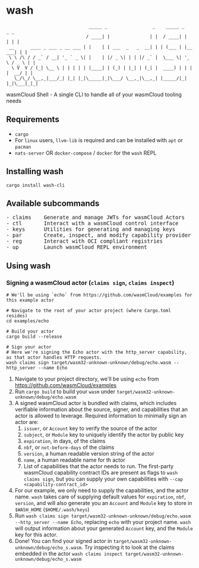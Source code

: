 # wash
```
                               _____ _                 _    _____ _          _ _
                              / ____| |               | |  / ____| |        | | |
 __      ____ _ ___ _ __ ___ | |    | | ___  _   _  __| | | (___ | |__   ___| | |
 \ \ /\ / / _` / __| '_ ` _ \| |    | |/ _ \| | | |/ _` |  \___ \| '_ \ / _ \ | |
  \ V  V / (_| \__ \ | | | | | |____| | (_) | |_| | (_| |  ____) | | | |  __/ | |
   \_/\_/ \__,_|___/_| |_| |_|\_____|_|\___/ \__,_|\__,_| |_____/|_| |_|\___|_|_|
```
wasmCloud Shell - A single CLI to handle all of your wasmCloud tooling needs

## Requirements
- `cargo`
- For `linux` users, `llvm-lib` is required and can be installed with `apt` or `pacman`
- `nats-server` OR `docker-compose` / `docker` for the `wash` REPL

## Installing wash
```
cargo install wash-cli
```

## Available subcommands
<pre>
- claims    Generate and manage JWTs for wasmCloud Actors
- ctl       Interact with a wasmCloud control interface
- keys      Utilities for generating and managing keys
- par       Create, inspect, and modify capability provider archive files
- reg       Interact with OCI compliant registries
- up        Launch wasmCloud REPL environment
</pre>

## Using wash

### Signing a wasmCloud actor (`claims sign`, `claims inspect`)
```
# We'll be using `echo` from https://github.com/wasmCloud/examples for this example actor

# Navigate to the root of your actor project (where Cargo.toml resides)
cd examples/echo

# Build your actor
cargo build --release

# Sign your actor
# Here we're signing the Echo actor with the http_server capability, as that actor handles HTTP requests.
wash claims sign target/wasm32-unknown-unknown/debug/echo.wasm --http_server --name Echo
```
1. Navigate to your project directory, we'll be using `echo` from https://github.com/wasmCloud/examples
1. Run `cargo build` to build your `wasm` under `target/wasm32-unknown-unknown/debug/echo.wasm`
1. A signed wasmCloud actor is bundled with claims, which includes verifiable information about the source, signer, and capabilities that an actor is allowed to leverage. Required information to minimally sign an actor are:
    1. `issuer`, or `Account` key to verify the source of the actor
    1. `subject`, or `Module` key to uniquely identify the actor by public key
    1. `expiration`, in days, of the claims
    1. `nbf`, or `not-before-days` of the claims
    1. `version`, a human readable version string of the actor
    1. `name`, a human readable name for th actor
    1. List of capabilities that the actor needs to run. The first-party wasmCloud capability contract IDs are present as flags to `wash claims sign`, but you can supply your own capabilities with `--cap <capability-contract_id>`
1. For our example, we only need to supply the capabilities, and the actor name. `wash` takes care of supplying default values for `expiration`, `nbf`, `version`, and will also generate you an `Account` and `Module` key to store in `$WASH_HOME` (`$HOME/.wash/keys`)
1. Run `wash claims sign target/wasm32-unknown-unknown/debug/echo.wasm --http_server --name Echo`, replacing `echo` with your project name. `wash` will output information about your generated `Account` key, and the `Module` key for this actor.
1. Done! You can find your signed actor in `target/wasm32-unknown-unknown/debug/echo_s.wasm`. Try inspecting it to look at the claims embedded in the actor `wash claims inspect target/wasm32-unknown-unknown/debug/echo_s.wasm`
